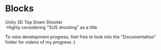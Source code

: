# Blocks
Unity 3D Top Down Shooter
</br>
-Highly considering "SUS shooting" as a title

To view development progress, feel free to look into the "Documentation" folder for videos of my progress :) 
